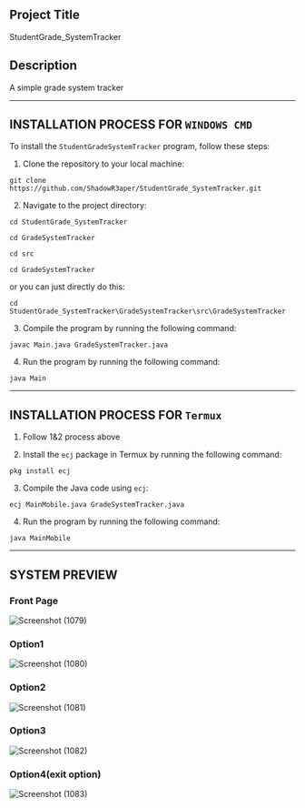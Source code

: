 ## Project Title
StudentGrade_SystemTracker


## Description
A simple grade system tracker


-----------------------------------
## INSTALLATION PROCESS FOR `WINDOWS CMD`
To install the `StudentGradeSystemTracker` program, follow these steps:

1. Clone the repository to your local machine:
```
git clone https://github.com/ShadowR3aper/StudentGrade_SystemTracker.git
```
2. Navigate to the project directory:
```
cd StudentGrade_SystemTracker
```
```
cd GradeSystemTracker
```
```
cd src
```
```
cd GradeSystemTracker
```
or you can just directly do this:
```
cd StudentGrade_SystemTracker\GradeSystemTracker\src\GradeSystemTracker
```
3. Compile the program by running the following command:
```
javac Main.java GradeSystemTracker.java
```
4. Run the program by running the following command:
```
java Main
```


---------------------------------
## INSTALLATION PROCESS FOR `Termux`
1. Follow 1&2 process above

2. Install the `ecj` package in Termux by running the following command:
```
pkg install ecj
```
3. Compile the Java code using `ecj`:
```
ecj MainMobile.java GradeSystemTracker.java
```
4. Run the program by running the following command:
```
java MainMobile
```


---------------------------------
## SYSTEM PREVIEW
### Front Page
![Screenshot (1079)](https://github.com/ShadowR3aper/StudentGrade_SystemTracker/assets/123635909/778fabf0-7510-4eeb-85e0-8ebf659ee019)


### Option1
![Screenshot (1080)](https://github.com/ShadowR3aper/StudentGrade_SystemTracker/assets/123635909/806c4413-141a-4d6e-9017-c81eb7b99d94)

### Option2
![Screenshot (1081)](https://github.com/ShadowR3aper/StudentGrade_SystemTracker/assets/123635909/5015c3ca-34c2-467e-8441-eb5f45a7e4dd)

### Option3
![Screenshot (1082)](https://github.com/ShadowR3aper/StudentGrade_SystemTracker/assets/123635909/9585ba78-a040-4692-b20d-806de659d48a)

### Option4(exit option)
![Screenshot (1083)](https://github.com/ShadowR3aper/StudentGrade_SystemTracker/assets/123635909/a383e28a-687c-491f-b9ab-f987b8cbfb5f)






